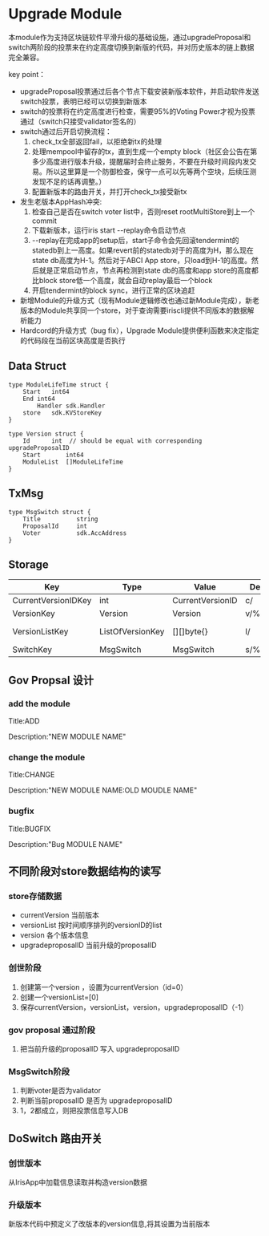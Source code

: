 # Upgrade Module

本module作为支持区块链软件平滑升级的基础设施，通过upgradeProposal和switch两阶段的投票来在约定高度切换到新版的代码，并对历史版本的链上数据完全兼容。

key point：

* upgradeProposal投票通过后各个节点下载安装新版本软件，并启动软件发送switch投票，表明已经可以切换到新版本
* switch的投票将在约定高度进行检查，需要95%的Voting Power才视为投票通过（switch只接受validator签名的）
* switch通过后开启切换流程：
   1. check_tx全部返回fail，以拒绝新tx的处理
   2. 处理mempool中留存的tx，直到生成一个empty block（社区会公告在第多少高度进行版本升级，提醒届时会终止服务，不要在升级时间段内发交易。所以这里算是一个防御检查，保守一点可以先等两个空块，后续压测发现不足的话再调整。）
   3. 配置新版本的路由开关，并打开check_tx接受新tx
* 发生老版本AppHash冲突:
   1. 检查自己是否在switch voter list中，否则reset rootMultiStore到上一个commit
   2. 下载新版本，运行iris start --replay命令启动节点
   3. --replay在完成app的setup后，start子命令会先回滚tendermint的statedb到上一高度。如果revert前的statedb对于的高度为H，那么现在state db高度为H-1。然后对于ABCI App store，只load到H-1的高度。然后就是正常启动节点，节点再检测到state db的高度和app store的高度都比block store低一个高度，就会自动replay最后一个block
   4. 开启tendermint的block sync，进行正常的区块追赶
* 新增Module的升级方式（现有Module逻辑修改也通过新Module完成），新老版本的Module共享同一个store，对于查询需要iriscli提供不同版本的数据解析能力
* Hardcord的升级方式（bug fix），Upgrade Module提供便利函数来决定指定的代码段在当前区块高度是否执行

## Data Struct

```
type ModuleLifeTime struct {
	Start	int64
	End	int64
        Handler sdk.Handler
	store	sdk.KVStoreKey
}

type Version struct {
	Id		int	 // should be equal with corresponding upgradeProposalID
	Start		int64
	ModuleList	[]ModuleLifeTime
}

```

## TxMsg

```
type MsgSwitch struct {
	Title          string
	ProposalId     int
	Voter          sdk.AccAddress
}

```

## Storage

| Key | Type   | Value | Description | Note|
| --------- | ------ | ------- | -------- | -----------|
| CurrentVersionIDKey | int | CurrentVersionID    | c/     |    |
| VersionKey | Version | Version    | v/%010d/     |  v/proposalId  |
| VersionListKey | ListOfVersionKey | [][]byte{}    | l/     |  list of the version_key ordered by proposalId  |
| SwitchKey | MsgSwitch | MsgSwitch    | s/%010d/%d/     | s/proposalId/switchVoterAddress | 

## Gov Propsal 设计
### add the module
Title:ADD

Description:"NEW MODULE NAME"
### change the module
Title:CHANGE

Description:"NEW MODULE NAME:OLD MOUDLE NAME"

### bugfix
Title:BUGFIX

Description:"Bug MODULE NAME"

## 不同阶段对store数据结构的读写
### store存储数据
* currentVersion 当前版本
* versionList 按时间顺序排列的versionID的list
* version 各个版本信息
* upgradeproposalID 当前升级的proposalID

### 创世阶段
1. 创建第一个version ，设置为currentVersion（id=0）
2. 创建一个versionList=[0]
3. 保存currentVersion，versionList，version，upgradeproposalID（-1）

### gov proposal 通过阶段
1. 把当前升级的proposalID 写入 upgradeproposalID

### MsgSwitch阶段
1. 判断voter是否为validator
2. 判断当前proposalID 是否为 upgradeproposalID
3. 1，2都成立，则把投票信息写入DB

## DoSwitch 路由开关

### 创世版本

从IrisApp中加载信息读取并构造version数据

### 升级版本

新版本代码中预定义了改版本的version信息,将其设置为当前版本
